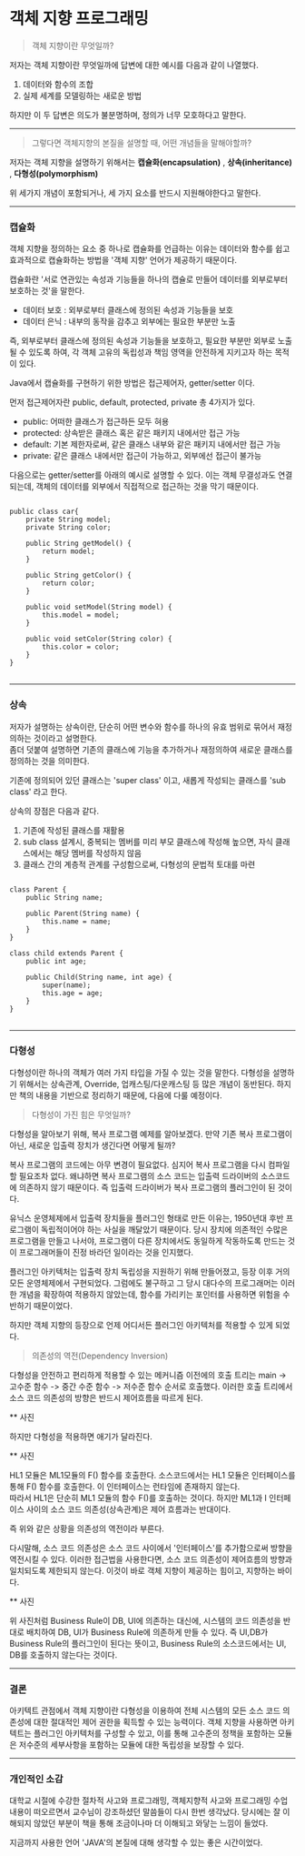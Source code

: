 # 객체 지향 프로그래밍

> 객체 지향이란 무엇일까? 

 저자는 객체 지향이란 무엇일까에 답변에 대한 예시를 다음과 같이 나열했다.
 
 1. 데이터와 함수의 조합
 2. 실제 세계를 모델링하는 새로운 방법
 
하지만 이 두 답변은 의도가 불분명하며, 정의가 너무 모호하다고 말한다.

***

> 그렇다면 객체지향의 본질을 설명할 때, 어떤 개념들을 말해야할까?

저자는 객체 지향을 설명하기 위해서는 **캡슐화(encapsulation)** , **상속(inheritance)** , **다형성(polymorphism)** 

위 세가지 개념이 포함되거나, 세 가지 요소를 반드시 지원해야한다고 말한다.

***
### 캡슐화
객체 지향을 정의하는 요소 중 하나로 캡슐화를 언급하는 이유는 데이터와 함수를 쉽고 효과적으로 캡슐화하는 방법을 '객체 지향' 언어가 제공하기 때문이다.

캡슐화란 '서로 연관있는 속성과 기능들을 하나의 캡슐로 만들어 데이터를 외부로부터 보호하는 것'을 말한다.

- 데이터 보호 : 외부로부터 클래스에 정의된 속성과 기능들을 보호
- 데이터 은닉 : 내부의 동작을 감추고 외부에는 필요한 부분만 노출

즉, 외부로부터 클래스에 정의된 속성과 기능들을 보호하고, 필요한 부분만 외부로 노출될 수 있도록 하여, 각 객체 고유의 독립성과 책임 영역을 안전하게 지키고자 하는 목적이 있다.

Java에서 캡슐화를 구현하기 위한 방법은 접근제어자, getter/setter 이다.

먼저 접근제어자란 public, default, protected, private 총 4가지가 있다.

- public: 어떠한 클래스가 접근하든 모두 혀용
- protected: 상속받은 클래스 혹은 같은 패키지 내에서만 접근 가능
- default: 기본 제한자로써, 같은 클래스 내부와 같은 패키지 내에서만 접근 가능
- private: 같은 클래스 내에서만 접근이 가능하고, 외부에선 접근이 불가능

다음으로는 getter/setter를 아래의 예시로 설명할 수 있다. 이는 객체 무결성과도 연결되는데, 객체의 데이터를 외부에서 직접적으로 접근하는 것을 막기 때문이다.

<pre>
<code>
public class car{
    private String model;
    private String color;

    public String getModel() {
        return model;
    }

    public String getColor() {
        return color;
    }

    public void setModel(String model) {
        this.model = model;
    }

    public void setColor(String color) {
        this.color = color;
    }
}
</code>
</pre>

***
### 상속

저자가 설명하는 상속이란, 단순히 어떤 변수와 함수를 하나의 유효 범위로 묶어서 재정의하는 것이라고 설명한다.  
좀더 덧붙여 설명하면 기존의 클래스에 기능을 추가하거나 재정의하여 새로운 클래스를 정의하는 것을 의미한다.

기존에 정의되어 있던 클래스는 'super class' 이고, 새롭게 작성되는 클래스를 'sub class' 라고 한다.

상속의 장점은 다음과 같다.
1. 기존에 작성된 클래스를 재활용
2. sub class 설계시, 중복되는 멤버를 미리 부모 클래스에 작성해 높으면, 자식 클래스에서는 해당 멤버를 작성하지 않음
3. 클래스 간의 계층적 관계를 구성함으로써, 다형성의 문법적 토대를 마련

<pre>
<code>
class Parent {
    public String name;
    
    public Parent(String name) {
        this.name = name;
    }
}

class child extends Parent {
    public int age;

    public Child(String name, int age) {
        super(name);
        this.age = age;
    }
}
</code>
</pre>

***
### 다형성
다형성이란 하나의 객체가 여러 가지 타입을 가질 수 있는 것을 말한다. 다형성을 설명하기 위해서는 상속관계, Override, 업캐스팅/다운캐스팅 등 많은 개념이 동반된다.
하지만 책의 내용을 기반으로 정리하기 때문에, 다음에 다룰 예정이다.

> 다형성이 가진 힘은 무엇일까?

다형성을 알아보기 위해, 복사 프로그램 예제를 알아보겠다. 만약 기존 복사 프로그램이 아닌, 새로운 입출력 장치가 생긴다면 어떻게 될까?

복사 프로그램의 코드에는 아무 변경이 필요없다. 심지어 복사 프로그램을 다시 컴파일할 필요조차 없다. 왜냐하면 복사 프로그램의 소스 코드는 입출력 드라이버의 소스코드에 의존하지 않기 때문이다.
즉 입출력 드라이버가 복사 프로그램의 플러그인이 된 것이다.

유닉스 운영체제에서 입출력 장치들을 플러그인 형태로 만든 이유는, 1950년대 후반 프로그램이 독립적이어야 하는 사실을 깨달았기 때문이다.
당시 장치에 의존적인 수많은 프로그램을 만들고 나서야, 프로그램이 다른 장치에서도 동일하게 작동하도록 만드는 것이 프로그래머들이 진정 바라던 일이라는 것을 인지했다.

플러그인 아키텍처는 입출력 장치 독립성을 지원하기 위해 만들어졌고, 등장 이후 거의 모든 운영체제에서 구현되었다. 
그럼에도 불구하고 그 당시 대다수의 프로그래머는 이러한 개념을 확장하여 적용하지 않았는데, 함수를 가리키는 포인터를 사용하면 위험을 수반하기 때문이었다.

하지만 객체 지향의 등장으로 언제 어디서든 플러그인 아키텍처를 적용할 수 있게 되었다.

> 의존성의 역전(Dependency Inversion)

다형성을 안전하고 편리하게 적용할 수 있는 메커니즘 이전에의 호출 트리는 main -> 고수준 함수 -> 중간 수준 함수 -> 저수준 함수 순서로 호출했다.
이러한 호출 트리에서 소스 코드 의존성의 방향은 반드시 제어흐름을 따르게 된다.

** 사진

하지만 다형성을 적용하면 애기가 달라진다.

** 사진

HL1 모듈은 ML1모듈의 F() 함수를 호출한다. 소스코드에서는 HL1 모듈은 인터페이스를 통해 F() 함수를 호출한다. 이 인터페이스는 런타임에 존재하지 않는다.<br>
따라서 HL1은 단순히 ML1 모듈의 함수 F()를 호출하는 것이다. 하지만 ML1과 I 인터페이스 사이의 소스 코드 의존성(상속관계)은 제어 흐름과는 반대이다.

즉 위와 같은 상황을 의존성의 역전이라 부른다.

다시말해, 소스 코드 의존성은 소스 코드 사이에서 '인터페이스'를 추가함으로써 방향을 역전시킬 수 있다. 이러한 접근법을 사용한다면, 소스 코드 의존성이 제어흐름의 방향과 일치되도록 제한되지 않는다.
이것이 바로 객체 지향이 제공하는 힘이고, 지향하는 바이다.

** 사진

위 사진처럼 Business Rule이 DB, UI에 의존하는 대신에, 시스템의 코드 의존성을 반대로 배치하여 DB, UI가 Business Rule에 의존하게 만들 수 있다.
즉 UI,DB가 Business Rule의 플러그인이 된다는 뜻이고, Business Rule의 소스코드에서는 UI, DB를 호출하지 않는다는 것이다.

***
### 결론
아키텍트 관점에서 객체 지향이란 다형성을 이용하여 전체 시스템의 모든 소스 코드 의존성에 대한 절대적인 제어 권한을 획득할 수 있는 능력이다.
객체 지향을 사용하면 아키텍트는 플러그인 아키텍처를 구성할 수 있고, 이를 통해 고수준의 정책을 포함하는 모듈은 저수준의 세부사항을 포함하는 모듈에 대한 독립성을 보장할 수 있다.
***

### 개인적인 소감
대학교 시절에 수강한 절차적 사고와 프로그래밍, 객체지향적 사고와 프로그래밍 수업 내용이 떠오르면서 교수님이 강조하셨던 말씀들이 다시 한번 생각났다. 
당시에는 잘 이해되지 않았던 부분이 책을 통해 조금이나마 더 이해되고 와닿는 느낌이 들었다.

지금까지 사용한 언어 'JAVA'의 본질에 대해 생각할 수 있는 좋은 시간이었다.
